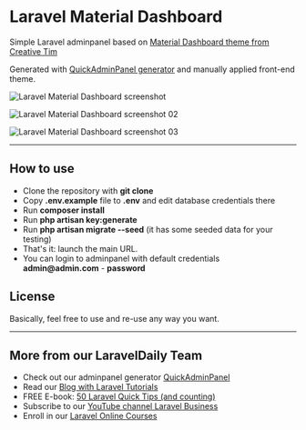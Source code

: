 # Laravel Material Dashboard

Simple Laravel adminpanel based on [Material Dashboard theme from Creative Tim](https://www.creative-tim.com/product/material-dashboard-laravel)

Generated with [QuickAdminPanel generator](https://2019.quickadminpanel.com) and manually applied front-end theme.

![Laravel Material Dashboard screenshot](https://laraveldaily.com/wp-content/uploads/2019/09/Screen-Shot-2019-09-20-at-1.03.22-PM.png)

![Laravel Material Dashboard screenshot 02](https://laraveldaily.com/wp-content/uploads/2019/09/Screen-Shot-2019-09-20-at-1.03.41-PM.png)

![Laravel Material Dashboard screenshot 03](https://laraveldaily.com/wp-content/uploads/2019/09/Screen-Shot-2019-09-20-at-1.03.53-PM.png)


---

## How to use

- Clone the repository with __git clone__
- Copy __.env.example__ file to __.env__ and edit database credentials there
- Run __composer install__
- Run __php artisan key:generate__
- Run __php artisan migrate --seed__ (it has some seeded data for your testing)
- That's it: launch the main URL. 
- You can login to adminpanel with default credentials __admin@admin.com__ - __password__

## License

Basically, feel free to use and re-use any way you want.

---

## More from our LaravelDaily Team

- Check out our adminpanel generator [QuickAdminPanel](https://quickadminpanel.com)
- Read our [Blog with Laravel Tutorials](https://laraveldaily.com)
- FREE E-book: [50 Laravel Quick Tips (and counting)](https://laraveldaily.com/free-e-book-40-laravel-quick-tips-and-counting/)
- Subscribe to our [YouTube channel Laravel Business](https://www.youtube.com/channel/UCTuplgOBi6tJIlesIboymGA)
- Enroll in our [Laravel Online Courses](https://laraveldaily.teachable.com/)
